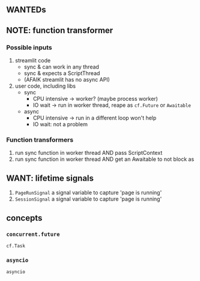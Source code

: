 ## WANTEDs

## NOTE: function transformer

### Possible inputs

1. streamlit code
    - sync & can work in any thread
    - sync & expects a ScriptThread
    - (AFAIK streamlit has no async API)
2. user code, including libs
    - sync
        - CPU intensive -> worker? (maybe process worker)
        - IO wait -> run in worker thread, reape as `cf.Future` or `Awaitable`
    - async
        - CPU intensive -> run in a different loop won't help
        - IO wait: not a problem

### Function transformers

1. run sync function in worker thread AND pass ScriptContext
2. run sync function in worker thread AND get an Awaitable to not block as

## WANT: lifetime signals

1. `PageRunSignal` a signal variable to capture 'page is running'
1. `SessionSignal` a signal variable to capture 'page is running'

## concepts

### `concurrent.future`

`cf.Task`

### `asyncio`

`asyncio`
